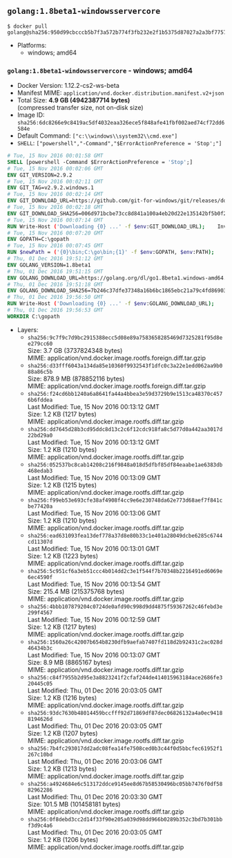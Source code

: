 ## `golang:1.8beta1-windowsservercore`

```console
$ docker pull golang@sha256:950d99cbcccb5b7f3a572b774f3fb232e2f1b5375d87027a2a3bf7757a3972d0
```

-	Platforms:
	-	windows; amd64

### `golang:1.8beta1-windowsservercore` - windows; amd64

-	Docker Version: 1.12.2-cs2-ws-beta
-	Manifest MIME: `application/vnd.docker.distribution.manifest.v2+json`
-	Total Size: **4.9 GB (4942387714 bytes)**  
	(compressed transfer size, not on-disk size)
-	Image ID: `sha256:6dc8266e9c8419ac5df4032eaa326ece5f848afe41fbf002aed74cf72dd6584e`
-	Default Command: `["c:\\windows\\system32\\cmd.exe"]`
-	`SHELL`: `["powershell","-Command","$ErrorActionPreference = 'Stop';"]`

```dockerfile
# Tue, 15 Nov 2016 00:01:58 GMT
SHELL [powershell -Command $ErrorActionPreference = 'Stop';]
# Tue, 15 Nov 2016 00:02:06 GMT
ENV GIT_VERSION=2.9.2
# Tue, 15 Nov 2016 00:02:11 GMT
ENV GIT_TAG=v2.9.2.windows.1
# Tue, 15 Nov 2016 00:02:14 GMT
ENV GIT_DOWNLOAD_URL=https://github.com/git-for-windows/git/releases/download/v2.9.2.windows.1/Git-2.9.2-64-bit.exe
# Tue, 15 Nov 2016 00:02:18 GMT
ENV GIT_DOWNLOAD_SHA256=006d971bcbe73cc8d841a100a4eb20d22e135142bf5b0f2120722fd420e166e5
# Tue, 15 Nov 2016 00:07:14 GMT
RUN Write-Host ('Downloading {0} ...' -f $env:GIT_DOWNLOAD_URL); 	Invoke-WebRequest -Uri $env:GIT_DOWNLOAD_URL -OutFile 'git.exe'; 		Write-Host ('Verifying sha256 ({0}) ...' -f $env:GIT_DOWNLOAD_SHA256); 	if ((Get-FileHash git.exe -Algorithm sha256).Hash -ne $env:GIT_DOWNLOAD_SHA256) { 		Write-Host 'FAILED!'; 		exit 1; 	}; 		Write-Host 'Installing ...'; 	Start-Process 		-Wait 		-FilePath ./git.exe 		-ArgumentList @( 			'/VERYSILENT', 			'/NORESTART', 			'/NOCANCEL', 			'/SP-', 			'/SUPPRESSMSGBOXES', 						'/COMPONENTS=assoc_sh', 						'/DIR=C:\git' 		); 		Write-Host 'Updating PATH ...'; 	$env:PATH = 'C:\git\bin;C:\git\mingw64\bin;C:\git\usr\bin;' + $env:PATH; 	[Environment]::SetEnvironmentVariable('PATH', $env:PATH, [EnvironmentVariableTarget]::Machine); 		Write-Host 'Verifying install ...'; 	Write-Host '  git --version'; git --version; 	Write-Host '  bash --version'; bash --version; 	Write-Host '  curl --version'; curl.exe --version; 		Write-Host 'Removing installer ...'; 	Remove-Item git.exe -Force; 		Write-Host 'Complete.';
# Tue, 15 Nov 2016 00:07:20 GMT
ENV GOPATH=C:\gopath
# Tue, 15 Nov 2016 00:07:45 GMT
RUN $newPath = ('{0}\bin;C:\go\bin;{1}' -f $env:GOPATH, $env:PATH); 	Write-Host ('Updating PATH: {0}' -f $newPath); 	[Environment]::SetEnvironmentVariable('PATH', $newPath, [EnvironmentVariableTarget]::Machine);
# Thu, 01 Dec 2016 19:51:12 GMT
ENV GOLANG_VERSION=1.8beta1
# Thu, 01 Dec 2016 19:51:15 GMT
ENV GOLANG_DOWNLOAD_URL=https://golang.org/dl/go1.8beta1.windows-amd64.zip
# Thu, 01 Dec 2016 19:51:18 GMT
ENV GOLANG_DOWNLOAD_SHA256=7b246c37dfe37348a16b6bc1865ebc21a79c4fd869032fba78c65e46b11b741b
# Thu, 01 Dec 2016 19:56:50 GMT
RUN Write-Host ('Downloading {0} ...' -f $env:GOLANG_DOWNLOAD_URL); 	Invoke-WebRequest -Uri $env:GOLANG_DOWNLOAD_URL -OutFile 'go.zip'; 		Write-Host ('Verifying sha256 ({0}) ...' -f $env:GOLANG_DOWNLOAD_SHA256); 	if ((Get-FileHash go.zip -Algorithm sha256).Hash -ne $env:GOLANG_DOWNLOAD_SHA256) { 		Write-Host 'FAILED!'; 		exit 1; 	}; 		Write-Host 'Expanding ...'; 	Expand-Archive go.zip -DestinationPath C:\; 		Write-Host 'Verifying install ("go version") ...'; 	go version; 		Write-Host 'Removing ...'; 	Remove-Item go.zip -Force; 		Write-Host 'Complete.';
# Thu, 01 Dec 2016 19:56:53 GMT
WORKDIR C:\gopath
```

-	Layers:
	-	`sha256:9c7f9c7d9bc2915388ecc5d08e89a7583658285469d7325281f95d8ee279cc60`  
		Size: 3.7 GB (3737824348 bytes)  
		MIME: application/vnd.docker.image.rootfs.foreign.diff.tar.gzip
	-	`sha256:d33fff6043a134da85e10360f9932543f1dfc0c3a22e1edd062aa9b088a86c5b`  
		Size: 878.9 MB (878852116 bytes)  
		MIME: application/vnd.docker.image.rootfs.foreign.diff.tar.gzip
	-	`sha256:f24cd6bb1240a6a8641fa44a4bbea3e59d3729b9e1513ca48370c4576b6fddea`  
		Last Modified: Tue, 15 Nov 2016 00:13:12 GMT  
		Size: 1.2 KB (1217 bytes)  
		MIME: application/vnd.docker.image.rootfs.diff.tar.gzip
	-	`sha256:dd7645d28b3cd95ddc8d13c2c6f12cdc918fa8c5d77d0a442aa3017d22bd29a0`  
		Last Modified: Tue, 15 Nov 2016 00:13:12 GMT  
		Size: 1.2 KB (1210 bytes)  
		MIME: application/vnd.docker.image.rootfs.diff.tar.gzip
	-	`sha256:052537bc8cab14208c216f9848a018d5dfbf85df84eaabe1ae6383db468edab3`  
		Last Modified: Tue, 15 Nov 2016 00:13:09 GMT  
		Size: 1.2 KB (1215 bytes)  
		MIME: application/vnd.docker.image.rootfs.diff.tar.gzip
	-	`sha256:f99eb53e693cfe38af4908f4cc9e6e230748da62e773d68aef7f841cbe77420a`  
		Last Modified: Tue, 15 Nov 2016 00:13:06 GMT  
		Size: 1.2 KB (1210 bytes)  
		MIME: application/vnd.docker.image.rootfs.diff.tar.gzip
	-	`sha256:ead631093fea13def778a37d8e80b33c1e401a28049dcbe6285c6744cd11307d`  
		Last Modified: Tue, 15 Nov 2016 00:13:01 GMT  
		Size: 1.2 KB (1223 bytes)  
		MIME: application/vnd.docker.image.rootfs.diff.tar.gzip
	-	`sha256:5c951cf6a3eb51ccc4b014dd2c3e1f544f7b70348b2216491ed6069e6ec4590f`  
		Last Modified: Tue, 15 Nov 2016 00:13:54 GMT  
		Size: 215.4 MB (215375768 bytes)  
		MIME: application/vnd.docker.image.rootfs.diff.tar.gzip
	-	`sha256:4bbb107879204c0724de0afd90c998d9dd4875f59367262c46febd3e299f4567`  
		Last Modified: Tue, 15 Nov 2016 00:12:59 GMT  
		Size: 1.2 KB (1217 bytes)  
		MIME: application/vnd.docker.image.rootfs.diff.tar.gzip
	-	`sha256:1560a26c42007b654b8230dfb9aefab7407fd118d2b92431c2ac028d46434b3c`  
		Last Modified: Tue, 15 Nov 2016 00:13:07 GMT  
		Size: 8.9 MB (8865167 bytes)  
		MIME: application/vnd.docker.image.rootfs.diff.tar.gzip
	-	`sha256:c84f7955b2d95e3a8823241f2cfaf244de414015963184ace2686fe320445c05`  
		Last Modified: Thu, 01 Dec 2016 20:03:05 GMT  
		Size: 1.2 KB (1216 bytes)  
		MIME: application/vnd.docker.image.rootfs.diff.tar.gzip
	-	`sha256:93dc7630b48014459bccfff92d71869df87dec06826132a4a0ec94188194626d`  
		Last Modified: Thu, 01 Dec 2016 20:03:05 GMT  
		Size: 1.2 KB (1207 bytes)  
		MIME: application/vnd.docker.image.rootfs.diff.tar.gzip
	-	`sha256:7b4fc293017dd2adc08fea14fe7508ced0b3c44f0d5bbcfec61952f1267c10bd`  
		Last Modified: Thu, 01 Dec 2016 20:03:06 GMT  
		Size: 1.2 KB (1213 bytes)  
		MIME: application/vnd.docker.image.rootfs.diff.tar.gzip
	-	`sha256:a4924684e6c513172ddce9145ee8d67b58530496bc05bb7476f0df5882962286`  
		Last Modified: Thu, 01 Dec 2016 20:03:30 GMT  
		Size: 101.5 MB (101458181 bytes)  
		MIME: application/vnd.docker.image.rootfs.diff.tar.gzip
	-	`sha256:0f8debd3cc2d14f33f90e205a039d98dd966b0289b352c3bd7b301bbf3d9c4a6`  
		Last Modified: Thu, 01 Dec 2016 20:03:05 GMT  
		Size: 1.2 KB (1206 bytes)  
		MIME: application/vnd.docker.image.rootfs.diff.tar.gzip
